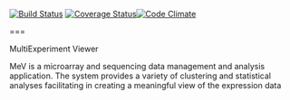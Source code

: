 [![Build Status](https://travis-ci.org/dfci-cccb/mev.png?branch=master)](https://travis-ci.org/dfci-cccb/mev) [![Coverage Status](https://coveralls.io/repos/lev-kuznetsov/mev/badge.png?branch=crystal)](https://coveralls.io/r/lev-kuznetsov/mev?branch=crystal)[![Code Climate](https://codeclimate.com/github/lev-kuznetsov/mev.png)](https://codeclimate.com/github/lev-kuznetsov/mev)

===

MultiExperiment Viewer

MeV is a microarray and sequencing data management and analysis application. The system provides a variety of clustering and statistical analyses facilitating in creating a meaningful view of the expression data
